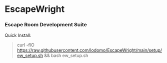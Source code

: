 # EscapeWright
### Escape Room Development Suite

Quick Install:
> curl -flO https://raw.githubusercontent.com/lodomo/EscapeWright/main/setup/ew_setup.sh && bash ew_setup.sh